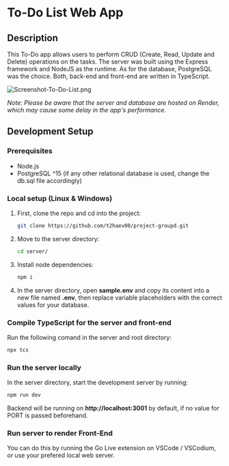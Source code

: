 # To-Do List Web App

## Description

This To-Do app allows users to perform CRUD (Create, Read, Update and Delete) operations on the tasks. The server was built using the Express framework and NodeJS as the runtime. As for the database, PostgreSQL was the choice. Both, back-end and front-end are written in TypeScript.

![Screenshot-To-Do-List.png](https://i.postimg.cc/j5YxHWZ0/Screenshot-To-Do-List.png?raw=true "To-Do Demo")

_Note: Please be aware that the server and database are hosted on Render, which may cause some delay in the app's performance._

## Development Setup

### Prerequisites

- Node.js
- PostgreSQL ^15 (if any other relational database is used, change the db.sql file accordingly)

### Local setup (Linux & Windows)
1. First, clone the repo and cd into the project:
   ```sh
   git clone https://github.com/t2haev00/project-groupd.git
   ```
   
2. Move to the server directory:
   ```sh
   cd server/
   ```
   
3. Install node dependencies:
   ```sh
   npm i
   ```
   
4. In the server directory, open **sample.env** and copy its content into a new file named **.env**, then replace variable placeholders with the correct values for your database.

### Compile TypeScript for the server and front-end
Run the following comand in the server and root directory:
   ```sh
   npx tcs
   ```
  
### Run the server locally
In the server directory, start the development server by running:
   ```sh
   npm run dev
   ```
Backend will be running on **http://localhost:3001** by default, if no value for PORT is passed beforehand.

### Run server to render Front-End
You can do this by running the Go Live extension on VSCode / VSCodium, or use your prefered local web server.
